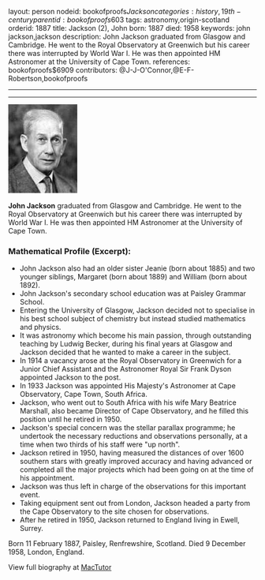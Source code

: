 layout: person
nodeid: bookofproofs$Jackson
categories: history,19th-century
parentid: bookofproofs$603
tags: astronomy,origin-scotland
orderid: 1887
title: Jackson (2), John
born: 1887
died: 1958
keywords: john jackson,jackson
description: John Jackson graduated from Glasgow and Cambridge. He went to the Royal Observatory at Greenwich but his career there was interrupted by World War I. He was then appointed HM Astronomer at the University of Cape Town.
references: bookofproofs$6909
contributors: @J-J-O'Connor,@E-F-Robertson,bookofproofs

---



---

![Jackson.jpg](https://github.com/bookofproofs/bookofproofs.github.io/blob/main/_sources/_assets/images/portraits/Jackson.jpg?raw=true)

**John Jackson** graduated from Glasgow and Cambridge. He went to the Royal Observatory at Greenwich but his career there was interrupted by World War I. He was then appointed HM Astronomer at the University of Cape Town.

### Mathematical Profile (Excerpt):
* John Jackson also had an older sister Jeanie  (born about 1885) and two younger siblings, Margaret  (born about 1889) and William (born about 1892).
* John Jackson's secondary school education was at Paisley Grammar School.
* Entering the University of Glasgow, Jackson decided not to specialise in his best school subject of chemistry but instead studied mathematics and physics.
* It was astronomy which become his main passion, through outstanding teaching by Ludwig Becker, during his final years at Glasgow and Jackson decided that he wanted to make a career in the subject.
* In 1914 a vacancy arose at the Royal Observatory in Greenwich for a Junior Chief Assistant and the Astronomer Royal Sir Frank Dyson appointed Jackson to the post.
* In 1933 Jackson was appointed His Majesty's Astronomer at Cape Observatory, Cape Town, South Africa.
* Jackson, who went out to South Africa with his wife Mary Beatrice Marshall, also became Director of Cape Observatory, and he filled this position until he retired in 1950.
* Jackson's special concern was the stellar parallax programme; he undertook the necessary reductions and observations personally, at a time when two thirds of his staff were "up north".
* Jackson retired in 1950, having measured the distances of over 1600 southern stars with greatly improved accuracy and having advanced or completed all the major projects which had been going on at the time of his appointment.
* Jackson was thus left in charge of the observations for this important event.
* Taking equipment sent out from London, Jackson headed a party from the Cape Observatory to the site chosen for observations.
* After he retired in 1950, Jackson returned to England living in Ewell, Surrey.

Born 11 February 1887, Paisley, Renfrewshire, Scotland. Died 9 December 1958, London, England.

View full biography at [MacTutor](https://mathshistory.st-andrews.ac.uk/Biographies/Jackson/)
